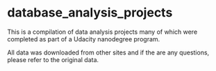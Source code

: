# database_analysis_projects

This is a compilation of data analysis projects many of which were completed as part of a Udacity nanodegree program.  

All data was downloaded from other sites and if the are any questions, please refer to the original data.
